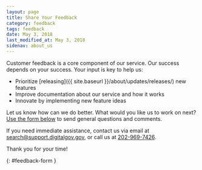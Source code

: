 ```yaml
---
layout: page
title: Share Your Feedback
category: feedback
tags: feedback
date: May 3, 2018
last_modified_at: May 3, 2018
sidenav: about_us
---
```


Customer feedback is a core component of our service. Our success depends on your success. Your input is key to help us:

* Prioritize [releasing]({{ site.baseurl }}/about/updates/releases/) new features
* Improve documentation about our service and how it works
* Innovate by implementing new feature ideas

Let us know how can we do better. What would you like us to work on next? [Use the form below](#feedback-form) to send general questions and comments.

If you need immediate assistance, contact us via email at [search@support.digitalgov.gov](mailto:search@support.digitalgov.gov), or call us at [202-969-7426](tel:202-969-7426).

Thank you for your time!

{: #feedback-form }

<br />

<script src="https://touchpoints.app.cloud.gov/touchpoints/e3fc260e.js" async></script><div id="touchpoints-feedback-survey"></div>